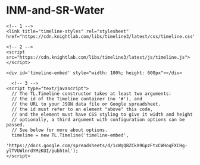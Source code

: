 # INM-and-SR-Water
    <!-- 1 -->
    <link title="timeline-styles" rel="stylesheet" href="https://cdn.knightlab.com/libs/timeline3/latest/css/timeline.css">

    <!-- 2 -->
    <script src="https://cdn.knightlab.com/libs/timeline3/latest/js/timeline.js"></script>

    <div id='timeline-embed' style="width: 100%; height: 600px"></div>

      <!-- 3 -->
    <script type="text/javascript">
      // The TL.Timeline constructor takes at least two arguments:
      // the id of the Timeline container (no '#'), and
      // the URL to your JSON data file or Google spreadsheet.
      // the id must refer to an element "above" this code,
      // and the element must have CSS styling to give it width and height
      // optionally, a third argument with configuration options can be passed.
      // See below for more about options.
      timeline = new TL.Timeline('timeline-embed',
        'https://docs.google.com/spreadsheets/d/1cWqQBZCkX9GpzFtxCWHoqFXCHg-ylTVUWlnrdYMzKUI/pubhtml');
    </script>
    
    
